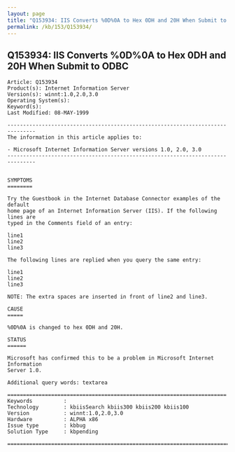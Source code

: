 ```yaml
---
layout: page
title: "Q153934: IIS Converts %0D%0A to Hex 0DH and 20H When Submit to ODBC"
permalink: /kb/153/Q153934/
---
```


## Q153934: IIS Converts %0D%0A to Hex 0DH and 20H When Submit to ODBC

	Article: Q153934
	Product(s): Internet Information Server
	Version(s): winnt:1.0,2.0,3.0
	Operating System(s): 
	Keyword(s): 
	Last Modified: 08-MAY-1999
	
	-------------------------------------------------------------------------------
	The information in this article applies to:
	
	- Microsoft Internet Information Server versions 1.0, 2.0, 3.0 
	-------------------------------------------------------------------------------
	
	
	SYMPTOMS
	========
	
	Try the Guestbook in the Internet Database Connector examples of the default
	home page of an Internet Information Server (IIS). If the following lines are
	typed in the Comments field of an entry:
	
	line1
	line2
	line3
	
	The following lines are replied when you query the same entry:
	
	line1
	line2
	line3
	
	NOTE: The extra spaces are inserted in front of line2 and line3.
	
	CAUSE
	=====
	
	%0D%0A is changed to hex 0DH and 20H.
	
	STATUS
	======
	
	Microsoft has confirmed this to be a problem in Microsoft Internet Information
	Server 1.0.
	
	Additional query words: textarea
	
	======================================================================
	Keywords          :  
	Technology        : kbiisSearch kbiis300 kbiis200 kbiis100
	Version           : winnt:1.0,2.0,3.0
	Hardware          : ALPHA x86
	Issue type        : kbbug
	Solution Type     : kbpending
	
	=============================================================================
	
